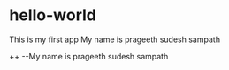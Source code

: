 # hello-world
This is my first app
My name is prageeth sudesh sampath

++
--My name is prageeth sudesh sampath
